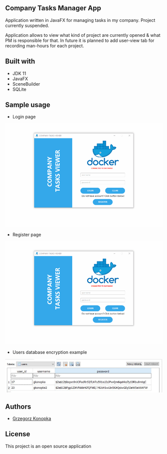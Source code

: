 ## Company Tasks Manager App

Application written in JavaFX for managing tasks in my company.
Project currently suspended.

Application allows to view what kind of project are currently opened & what PM is responsible for that.
In future it is planned to add user-view tab for recording man-hours for each project.

## Built with

* JDK 11
* JavaFX
* SceneBuilder
* SQLite

## Sample usage

* Login page

![](https://github.com/konopkagrzegorz/CompanyTasksManagerApp/blob/master/company_tasks_viewer_login.gif)

* Register page

![](https://github.com/konopkagrzegorz/CompanyTasksManagerApp/blob/master/company_tasks_viewer_register.gif)

* Users database encryption example

![](https://github.com/konopkagrzegorz/CompanyTasksManagerApp/blob/master/users_database.JPG)

## Authors

* [Grzegorz Konopka](https://github.com/konopkagrzegorz)

## License

This project is an open source application

